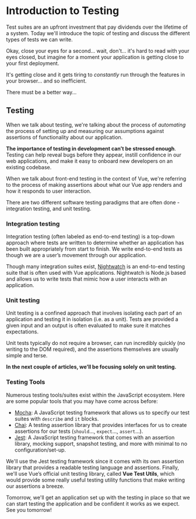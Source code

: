 # Introduction to Testing

Test suites are an upfront investment that pay dividends over the lifetime of a system. Today we'll introduce the topic of testing and discuss the different types of tests we can write.

Okay, close your eyes for a second... wait, don't... it's hard to read with your eyes closed, but imagine for a moment your application is getting close to your first deployment.

It's getting close and it gets tiring to _constantly_ run through the features in your browser... and so inefficient.

There must be a better way...

## Testing

When we talk about testing, we're talking about the process of _automating_ the process of setting up and measuring our assumptions against assertions of functionality about our application.

__The importance of testing in development can’t be stressed enough__. Testing can help reveal bugs before they appear, instill confidence in our web applications, and make it easy to onboard new developers on an existing codebase.

When we talk about front-end testing in the context of Vue, we're referring to the process of making assertions about what our Vue app renders and how it responds to user interaction.

There are two different software testing paradigms that are often done - integration testing, and unit testing.

### Integration testing

Integration testing (often labeled as end-to-end testing) is a top-down approach where tests are written to determine whether an application has been built appropriately from start to finish. We write end-to-end tests as though we are a user’s movement through our application.

Though many integration suites exist, [Nightwatch](http://nightwatchjs.org/) is an end-to-end testing suite that is often used with Vue applications. Nightwatch is Node.js based and allows us to write tests that mimic how a user interacts with an application.

### Unit testing

Unit testing is a confined approach that involves isolating each part of an application and testing it in isolation (i.e. as a unit). Tests are provided a given input and an output is often evaluated to make sure it matches expectations.

Unit tests typically do not require a browser, can run incredibly quickly (no writing to the DOM required), and the assertions themselves are usually simple and terse.

__In the next couple of articles, we’ll be focusing solely on unit testing.__

### Testing Tools

Numerous testing tools/suites exist within the JavaScript ecosystem. Here are some popular tools that you may have come across before:

- [Mocha](https://mochajs.org/): A JavaScript testing framework that allows us to specify our test suites with `describe` and `it` blocks.
- [Chai](https://www.chaijs.com/): A testing assertion library that provides interfaces for us to create assertions for our tests (`should`..., `expect`..., `assert`...).
- [Jest](https://jestjs.io/): A JavaScript testing framework that comes with an assertion library, mocking support, snapshot testing, and more with minimal to no configuration/set-up.

We'll use the Jest testing framework since it comes with its own assertion library that provides a readable testing language and assertions. Finally, we'll use Vue’s official unit testing library, called __Vue Test Utils__, which would provide some really useful testing utility functions that make writing our assertions a breeze.

Tomorrow, we'll get an application set up with the testing in place so that we can start testing the application and be confident it works as we expect. See you tomorrow!